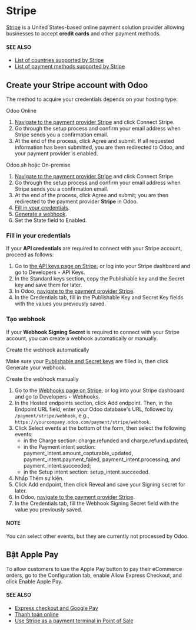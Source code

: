# Stripe

[Stripe](https://stripe.com/) is a United States-based online payment solution provider allowing
businesses to accept **credit cards** and other payment methods.

#### SEE ALSO
- [List of countries supported by Stripe](https://stripe.com/global)
- [List of payment methods supported by Stripe](https://stripe.com/payments/payment-methods)

## Create your Stripe account with Odoo

The method to acquire your credentials depends on your hosting type:

Odoo Online

1. [Navigate to the payment provider Stripe](applications/finance/payment_providers.md#payment-providers-supported-providers) and
   click Connect Stripe.
2. Go through the setup process and confirm your email address when Stripe sends you a
   confirmation email.
3. At the end of the process, click Agree and submit. If all requested information
   has been submitted, you are then redirected to Odoo, and your payment provider is enabled.

Odoo.sh hoặc On-premise

1. [Navigate to the payment provider Stripe](applications/finance/payment_providers.md#payment-providers-supported-providers) and
   click Connect Stripe.
2. Go through the setup process and confirm your email address when Stripe sends you a
   confirmation email.
3. At the end of the process, click Agree and submit; you are then redirected to
   the payment provider **Stripe** in Odoo.
4. [Fill in your credentials](#stripe-api-keys).
5. [Generate a webhook](#stripe-webhook).
6. Set the State field to Enabled.

<a id="stripe-api-keys"></a>

### Fill in your credentials

If your **API credentials** are required to connect with your Stripe account, proceed as follows:

1. Go to [the API keys page on Stripe](https://dashboard.stripe.com/account/apikeys), or log into
   your Stripe dashboard and go to Developers ‣ API Keys.
2. In the Standard keys section, copy the Publishable key and the
   Secret key and save them for later.
3. In Odoo, [navigate to the payment provider Stripe](applications/finance/payment_providers.md#payment-providers-supported-providers).
4. In the Credentials tab, fill in the Publishable Key and
   Secret Key fields with the values you previously saved.

<a id="stripe-webhook"></a>

### Tạo webhook

If your **Webhook Signing Secret** is required to connect with your Stripe account, you can create a
webhook automatically or manually.

Create the webhook automatically

Make sure your [Publishable and Secret keys](#stripe-api-keys) are filled in, then click
Generate your webhook.

Create the webhook manually

1. Go to the [Webhooks page on Stripe](https://dashboard.stripe.com/webhooks), or log into
   your Stripe dashboard and go to Developers ‣ Webhooks.
2. In the Hosted endpoints section, click Add endpoint. Then, in the
   Endpoint URL field, enter your Odoo database's URL, followed by
   `/payment/stripe/webhook`, e.g., `https://yourcompany.odoo.com/payment/stripe/webhook`.
3. Click Select events at the bottom of the form, then select the following
   events:
   - in the Charge section: charge.refunded and
     charge.refund.updated;
   - in the Payment intent section:
     payment_intent.amount_capturable_updated,
     payment_intent.payment_failed, payment_intent.processing, and
     payment_intent.succeeded;
   - in the Setup intent section: setup_intent.succeeded.
4. Nhấp Thêm sự kiện.
5. Click Add endpoint, then click Reveal and save your
   Signing secret for later.
6. In Odoo, [navigate to the payment provider Stripe](applications/finance/payment_providers.md#payment-providers-supported-providers).
7. In the Credentials tab, fill the Webhook Signing Secret field with
   the value you previously saved.

#### NOTE
You can select other events, but they are currently not processed by Odoo.

## Bật Apple Pay

To allow customers to use the Apple Pay button to pay their eCommerce orders, go to the
Configuration tab, enable Allow Express Checkout, and click
Enable Apple Pay.

#### SEE ALSO
- [Express checkout and Google Pay](applications/finance/payment_providers.md#payment-providers-express-checkout)
- [Thanh toán online](applications/finance/payment_providers.md)
- [Use Stripe as a payment terminal in Point of Sale](applications/sales/point_of_sale/payment_methods/terminals/stripe.md)
